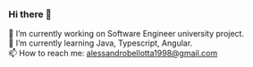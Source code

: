 ### Hi there 👋

🔭 I’m currently working on Software Engineer university project.
<br>
🌱 I’m currently learning Java, Typescript, Angular.
<br>
📫 How to reach me: alessandrobellotta1998@gmail.com
<br>
